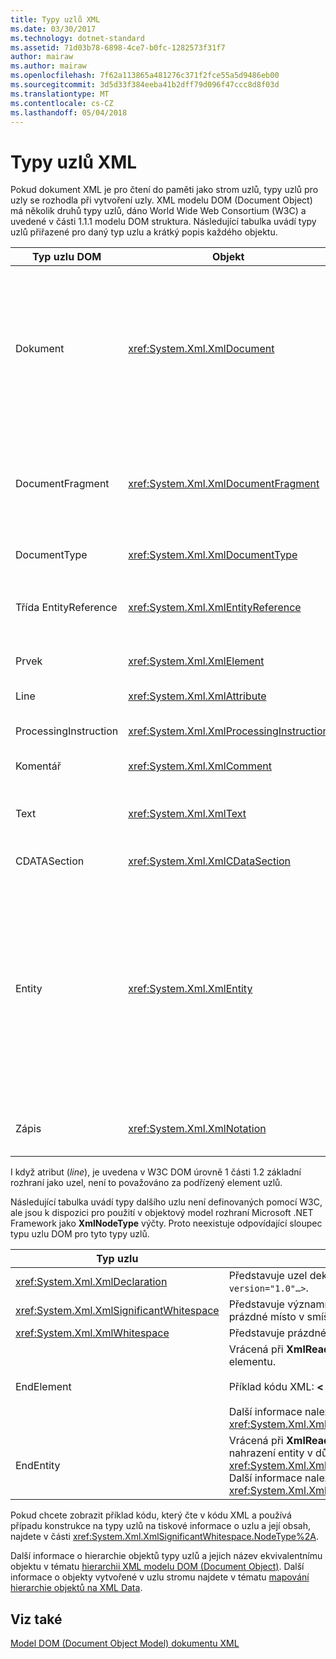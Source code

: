 ```yaml
---
title: Typy uzlů XML
ms.date: 03/30/2017
ms.technology: dotnet-standard
ms.assetid: 71d03b78-6898-4ce7-b0fc-1282573f31f7
author: mairaw
ms.author: mairaw
ms.openlocfilehash: 7f62a113865a481276c371f2fce55a5d9486eb00
ms.sourcegitcommit: 3d5d33f384eeba41b2dff79d096f47ccc8d8f03d
ms.translationtype: MT
ms.contentlocale: cs-CZ
ms.lasthandoff: 05/04/2018
---
```

# <a name="types-of-xml-nodes"></a>Typy uzlů XML
Pokud dokument XML je pro čtení do paměti jako strom uzlů, typy uzlů pro uzly se rozhodla při vytvoření uzly. XML modelu DOM (Document Object) má několik druhů typy uzlů, dáno World Wide Web Consortium (W3C) a uvedené v části 1.1.1 modelu DOM struktura. Následující tabulka uvádí typy uzlů přiřazené pro daný typ uzlu a krátký popis každého objektu.  
  
|Typ uzlu DOM|Objekt|Popis|  
|-------------------|------------|-----------------|  
|Dokument|<xref:System.Xml.XmlDocument>|Kontejner všechny uzly ve stromu. Je také označované jako kořen dokumentu, který není vždy stejná jako kořenový element.|  
|DocumentFragment|<xref:System.Xml.XmlDocumentFragment>|Dočasné kontejner obsahující jeden nebo více uzlů bez jakékoli stromové struktury.|  
|DocumentType|<xref:System.Xml.XmlDocumentType>|Představuje `<!DOCTYPE…>` uzlu.|  
|Třída EntityReference|<xref:System.Xml.XmlEntityReference>|Představuje text odkazu-rozšířit entity.|  
|Prvek|<xref:System.Xml.XmlElement>|Představuje uzel elementu.|  
|Line|<xref:System.Xml.XmlAttribute>|Je atribut elementu.|  
|ProcessingInstruction|<xref:System.Xml.XmlProcessingInstruction>|Je uzel zpracování instrukcí.|  
|Komentář|<xref:System.Xml.XmlComment>|Uzel komentáře.|  
|Text|<xref:System.Xml.XmlText>|Text, které patří do elementu nebo atributu.|  
|CDATASection|<xref:System.Xml.XmlCDataSection>|Představuje CDATA.|  
|Entity|<xref:System.Xml.XmlEntity>|Představuje `<!ENTITY…>` deklarace ve formátu XML dokumentu z dokumentu interní typ definice (DTD) podmnožinu nebo z externí specifikace DTD a parametr entity.|  
|Zápis|<xref:System.Xml.XmlNotation>|Představuje notace deklarované v DTD.|  
  
 I když atribut (*line*), je uvedena v W3C DOM úrovně 1 části 1.2 základní rozhraní jako uzel, není to považováno za podřízený element uzlů.  
  
 Následující tabulka uvádí typy dalšího uzlu není definovaných pomocí W3C, ale jsou k dispozici pro použití v objektový model rozhraní Microsoft .NET Framework jako **XmlNodeType** výčty. Proto neexistuje odpovídající sloupec typu uzlu DOM pro tyto typy uzlů.  
  
|Typ uzlu|Popis|  
|---------------|-----------------|  
|<xref:System.Xml.XmlDeclaration>|Představuje uzel deklarace `<?xml version="1.0"…>`.|  
|<xref:System.Xml.XmlSignificantWhitespace>|Představuje významné prázdné znaky, které je prázdné místo v smíšený obsah.|  
|<xref:System.Xml.XmlWhitespace>|Představuje prázdné znaky v obsahu elementu.|  
|EndElement|Vrácená při **XmlReader** získá na konec elementu.<br /><br /> Příklad kódu XML:  **\< /bodu >**<br /><br /> Další informace naleznete v tématu <xref:System.Xml.XmlNodeType>.|  
|EndEntity|Vrácená při **XmlReader** získá na konec nahrazení entity v důsledku volání <xref:System.Xml.XmlReader.ResolveEntity%2A>. Další informace naleznete v tématu <xref:System.Xml.XmlNodeType>.|  
  
 Pokud chcete zobrazit příklad kódu, který čte v kódu XML a používá případu konstrukce na typy uzlů na tiskové informace o uzlu a její obsah, najdete v části <xref:System.Xml.XmlSignificantWhitespace.NodeType%2A>.  
  
 Další informace o hierarchie objektů typy uzlů a jejich název ekvivalentnímu objektu v tématu [hierarchii XML modelu DOM (Document Object)](../../../../docs/standard/data/xml/xml-document-object-model-dom-hierarchy.md). Další informace o objekty vytvořené v uzlu stromu najdete v tématu [mapování hierarchie objektů na XML Data](../../../../docs/standard/data/xml/mapping-the-object-hierarchy-to-xml-data.md).  
  
## <a name="see-also"></a>Viz také  
 [Model DOM (Document Object Model) dokumentu XML](../../../../docs/standard/data/xml/xml-document-object-model-dom.md)
